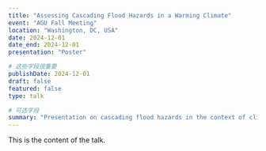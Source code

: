 ```yaml
---
title: "Assessing Cascading Flood Hazards in a Warming Climate"
event: "AGU Fall Meeting"
location: "Washington, DC, USA"
date: 2024-12-01
date_end: 2024-12-01
presentation: "Poster"

# 这些字段很重要
publishDate: 2024-12-01
draft: false
featured: false
type: talk

# 可选字段
summary: "Presentation on cascading flood hazards in the context of climate change."
---
```


This is the content of the talk.